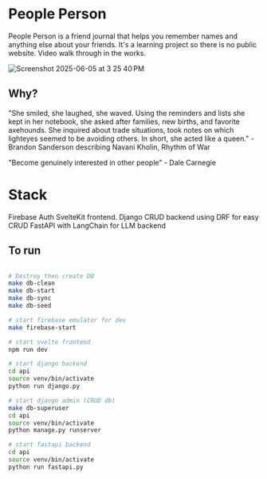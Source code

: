 # People Person

People Person is a friend journal that helps you remember names and anything else about your friends. It's a learning project so there is no public website. Video walk through in the works.

![Screenshot 2025-06-05 at 3 25 40 PM](https://github.com/user-attachments/assets/bd91b445-2ac2-4cee-b9db-5446b205601b)

## Why?

"She smiled, she laughed, she waved. Using the reminders and lists she kept in her notebook, she asked after families, new births, and favorite axehounds. She inquired about trade situations, took notes on which lighteyes seemed to be avoiding others. In short, she acted like a queen." - Brandon Sanderson describing Navani Kholin, Rhythm of War

"Become genuinely interested in other people" - Dale Carnegie

# Stack

Firebase Auth
SvelteKit frontend.
Django CRUD backend using DRF for easy CRUD
FastAPI with LangChain for LLM backend

## To run


```bash

# Destroy then create DB
make db-clean
make db-start
make db-sync
make db-seed

# start firebase emulator for dev
make firebase-start

# start svelte frontend
npm run dev

# start django backend
cd api
source venv/bin/activate
python run django.py

# start django admin (CRUD db)
make db-superuser
cd api
source venv/bin/activate
python manage.py runserver

# start fastapi backend
cd api
source venv/bin/activate
python run fastapi.py

```
